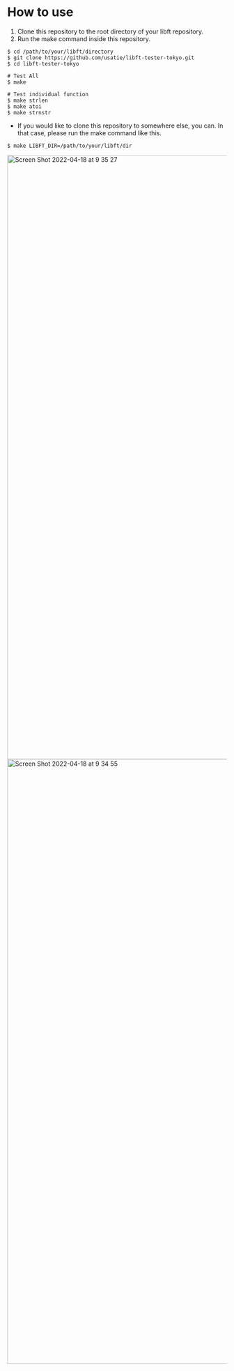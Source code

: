 # How to use

1. Clone this repository to the root directory of your libft repository.
2. Run the make command inside this repository.

```
$ cd /path/to/your/libft/directory
$ git clone https://github.com/usatie/libft-tester-tokyo.git
$ cd libft-tester-tokyo

# Test All
$ make

# Test individual function
$ make strlen
$ make atoi
$ make strnstr
```

* If you would like to clone this repository to somewhere else, you can.
In that case, please run the make command like this.
```
$ make LIBFT_DIR=/path/to/your/libft/dir
```
<img width="1386" alt="Screen Shot 2022-04-18 at 9 35 27" src="https://user-images.githubusercontent.com/7609060/163738259-a04237e5-d66d-4694-b323-8739b194fe12.png">

<img width="1388" alt="Screen Shot 2022-04-18 at 9 34 55" src="https://user-images.githubusercontent.com/7609060/163738262-2070f78d-83e2-4585-83d4-c65edbcdcddb.png">



